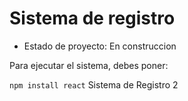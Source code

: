 <h1> Sistema de registro </h1>

- Estado de proyecto: En construccion 

Para ejecutar el sistema, debes poner:

```npm install react```
Sistema de Registro 2
